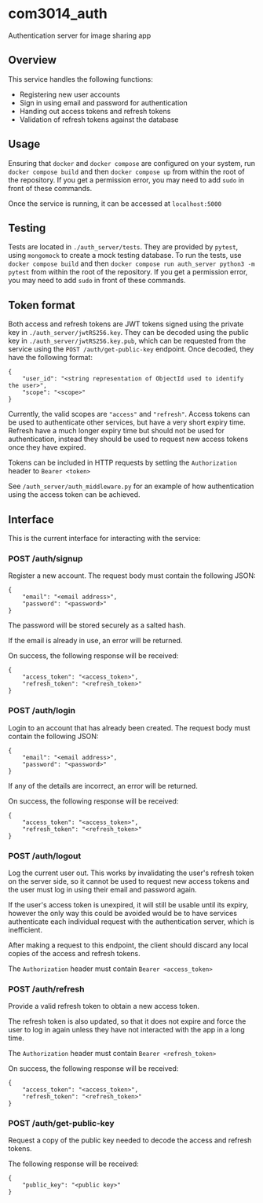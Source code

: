 # com3014_auth

Authentication server for image sharing app

## Overview
This service handles the following functions:
- Registering new user accounts
- Sign in using email and password for authentication
- Handing out access tokens and refresh tokens
- Validation of refresh tokens against the database

## Usage
Ensuring that `docker` and `docker compose` are configured on your system, run `docker compose build` and then `docker compose up` from within the root of the repository. If you get a permission error, you may need to add `sudo` in front of these commands.

Once the service is running, it can be accessed at `localhost:5000`

## Testing
Tests are located in `./auth_server/tests`. They are provided by `pytest`, using `mongomock` to create a mock testing database. To run the tests, use `docker compose build` and then `docker compose run auth_server python3 -m pytest` from within the root of the repository. If you get a permission error, you may need to add `sudo` in front of these commands.

## Token format
Both access and refresh tokens are JWT tokens signed using the private key in `./auth_server/jwtRS256.key`. They can be decoded using the public key in `./auth_server/jwtRS256.key.pub`, which can be requested from the service using the `POST /auth/get-public-key` endpoint. Once decoded, they have the following format:

```
{
    "user_id": "<string representation of ObjectId used to identify the user>",
    "scope": "<scope>"
}
```

Currently, the valid scopes are `"access"` and `"refresh"`. Access tokens can be used to authenticate other services, but have a very short expiry time. Refresh have a much longer expiry time but should not be used for authentication, instead they should be used to request new access tokens once they have expired.

Tokens can be included in HTTP requests by setting the `Authorization` header to `Bearer <token>`

See `/auth_server/auth_middleware.py` for an example of how authentication using the access token can be achieved.

## Interface
This is the current interface for interacting with the service:

### POST /auth/signup
Register a new account. The request body must contain the following JSON:
```
{
    "email": "<email address>",
    "password": "<password>"
}
```

The password will be stored securely as a salted hash.

If the email is already in use, an error will be returned.

On success, the following response will be received:
```
{
    "access_token": "<access_token>",
    "refresh_token": "<refresh_token>"
}
```


### POST /auth/login
Login to an account that has already been created. The request body must contain the following JSON:
```
{
    "email": "<email address>",
    "password": "<password>"
}
```

If any of the details are incorrect, an error will be returned.

On success, the following response will be received:
```
{
    "access_token": "<access_token>",
    "refresh_token": "<refresh_token>"
}
```

### POST /auth/logout
Log the current user out. This works by invalidating the user's refresh token on the server side, so it cannot be used to request new access tokens and the user must log in using their email and password again.

If the user's access token is unexpired, it will still be usable until its expiry, however the only way this could be avoided would be to have services authenticate each individual request with the authentication server, which is inefficient.

After making a request to this endpoint, the client should discard any local copies of the access and refresh tokens.

The `Authorization` header must contain `Bearer <access_token>` 

### POST /auth/refresh
Provide a valid refresh token to obtain a new access token.

The refresh token is also updated, so that it does not expire and force the user to log in again unless they have not interacted with the app in a long time.

The `Authorization` header must contain `Bearer <refresh_token>` 

On success, the following response will be received:
```
{
    "access_token": "<access_token>",
    "refresh_token": "<refresh_token>"
}
```

### POST /auth/get-public-key
Request a copy of the public key needed to decode the access and refresh tokens.

The following response will be received:
```
{
    "public_key": "<public key>"
}
```